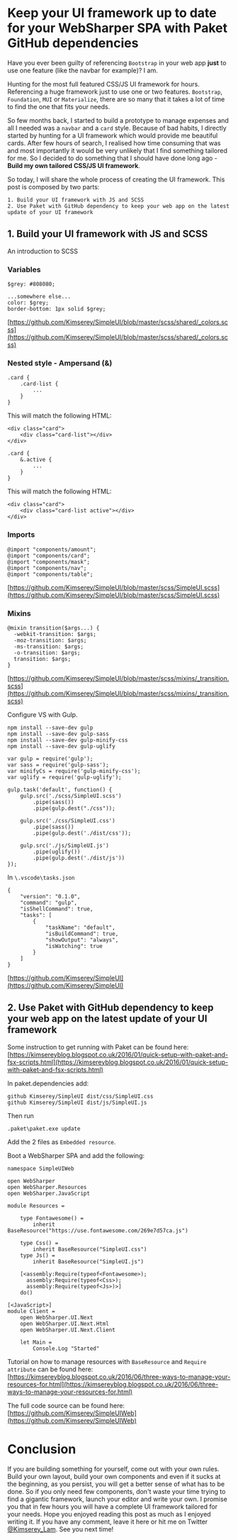 # Keep your UI framework up to date for your WebSharper SPA with Paket GitHub dependencies

Have you ever been guilty of referencing `Bootstrap` in your web app __just__ to use one feature (like the navbar for example)?
I am.

Hunting for the most full featured CSS/JS UI framework for hours.
Referencing a huge framework just to use one or two features.
`Bootstrap`, `Foundation`, `MUI` or `Materialize`, there are so many that it takes a lot of time to find the one that fits your needs.

So few months back, I started to build a prototype to manage expenses and all I needed was a `navbar` and a `card` style.
Because of bad habits, I directly started by hunting for a UI framework which would provide me beautiful cards.
After few hours of search, I realised how time consuming that was and most importantly it would be very unlikely that I find something tailored for me.
So I decided to do something that I should have done long ago - __Build my own tailored CSS/JS UI framework__.

So today, I will share the whole process of creating the UI framework. This post is composed by two parts:
    
    1. Build your UI framework with JS and SCSS
    2. Use Paket with GitHub dependency to keep your web app on the latest update of your UI framework

## 1. Build your UI framework with JS and SCSS

An introduction to SCSS

### Variables

```
$grey: #808080;

...somewhere else...
color: $grey;
border-bottom: 1px solid $grey;
```

[https://github.com/Kimserey/SimpleUI/blob/master/scss/shared/_colors.scss](https://github.com/Kimserey/SimpleUI/blob/master/scss/shared/_colors.scss)

### Nested style - Ampersand (&)

```
.card {
    .card-list {
        ...
    }
}
```

This will match the following HTML:
```
<div class="card">
    <div class="card-list"></div>
</div>
```


```
.card {
    &.active {
        ...
    }
}
```

This will match the following HTML:
```
<div class="card">
    <div class="card-list active"></div>
</div>
```

### Imports

```
@import "components/amount";
@import "components/card";
@import "components/mask";
@import "components/nav";
@import "components/table";
```

[https://github.com/Kimserey/SimpleUI/blob/master/scss/SimpleUI.scss](https://github.com/Kimserey/SimpleUI/blob/master/scss/SimpleUI.scss)

### Mixins

```
@mixin transition($args...) {
  -webkit-transition: $args;
  -moz-transition: $args;
  -ms-transition: $args;
  -o-transition: $args;
  transition: $args;
}
```

[https://github.com/Kimserey/SimpleUI/blob/master/scss/mixins/_transition.scss](https://github.com/Kimserey/SimpleUI/blob/master/scss/mixins/_transition.scss)

Configure VS with Gulp.

```
npm install --save-dev gulp
npm install --save-dev gulp-sass
npm install --save-dev gulp-minify-css
npm install --save-dev gulp-uglify
```

```
var gulp = require('gulp');
var sass = require('gulp-sass');
var minifyCs = require('gulp-minify-css');
var uglify = require('gulp-uglify');

gulp.task('default', function() {
    gulp.src('./scss/SimpleUI.scss')
        .pipe(sass())
        .pipe(gulp.dest("./css"));

    gulp.src('./css/SimpleUI.css')
        .pipe(sass())
        .pipe(gulp.dest('./dist/css'));

    gulp.src('./js/SimpleUI.js')
        .pipe(uglify())
        .pipe(gulp.dest('./dist/js'))
});
```

In `\.vscode\tasks.json`

```
{
    "version": "0.1.0",
    "command": "gulp",
    "isShellCommand": true,
    "tasks": [
        {
            "taskName": "default",
            "isBuildCommand": true,
            "showOutput": "always",
            "isWatching": true
        }
    ]
}
```

[https://github.com/Kimserey/SimpleUI](https://github.com/Kimserey/SimpleUI)

## 2. Use Paket with GitHub dependency to keep your web app on the latest update of your UI framework

Some instruction to get running with Paket can be found here:
[https://kimsereyblog.blogspot.co.uk/2016/01/quick-setup-with-paket-and-fsx-scripts.html](https://kimsereyblog.blogspot.co.uk/2016/01/quick-setup-with-paket-and-fsx-scripts.html)

In paket.dependencies add:

```
github Kimserey/SimpleUI dist/css/SimpleUI.css
github Kimserey/SimpleUI dist/js/SimpleUI.js
```

Then run 
```
.paket\paket.exe update
```

Add the 2 files as `Embedded resource`.

Boot a WebSharper SPA and add the following:

```
namespace SimpleUIWeb

open WebSharper
open WebSharper.Resources
open WebSharper.JavaScript

module Resources =
    
    type Fontawesome() =
        inherit BaseResource("https://use.fontawesome.com/269e7d57ca.js")

    type Css() =
        inherit BaseResource("SimpleUI.css")
    type Js() =
        inherit BaseResource("SimpleUI.js")

    [<assembly:Require(typeof<Fontawesome>);
      assembly:Require(typeof<Css>);
      assembly:Require(typeof<Js>)>]
    do()

[<JavaScript>]
module Client =
    open WebSharper.UI.Next
    open WebSharper.UI.Next.Html
    open WebSharper.UI.Next.Client
    
    let Main =
        Console.Log "Started"
```

Tutorial on how to manage resources with `BaseResource` and `Require attribute` can be found here:
[https://kimsereyblog.blogspot.co.uk/2016/06/three-ways-to-manage-your-resources-for.html](https://kimsereyblog.blogspot.co.uk/2016/06/three-ways-to-manage-your-resources-for.html)

The full code source can be found here:
[https://github.com/Kimserey/SimpleUIWeb](https://github.com/Kimserey/SimpleUIWeb)

# Conclusion

If you are building something for yourself, come out with your own rules.
Build your own layout, build your own components and even if it sucks at the beginning, as you persist, you will get a better sense of what has to be done.
So if you only need few components, don't waste your time trying to find a gigantic framework, launch your editor and write your own.
I promise you that in few hours you will have a complete UI framework tailored for your needs.
Hope you enjoyed reading this post as much as I enjoyed writing it. If you have any comment, leave it here or hit me on Twitter [@Kimserey_Lam](https://twitter.com/Kimserey_Lam).
See you next time!
